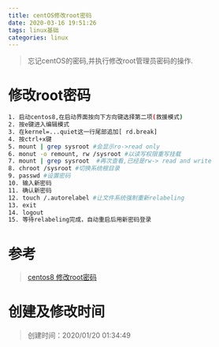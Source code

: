 ```yaml
---
title: centOS修改root密码
date: 2020-03-16 19:51:26
tags: linux基础
categories: linux
---
```

>忘记centOS的密码,并执行修改root管理员密码的操作.

<!--more-->
# 修改root密码
```bash
1. 启动centos8,在启动界面按向下方向键选择第二项(救援模式)
2. 按e键进入编辑模式
3. 在kernel=...quiet这一行尾部追加[ rd.break]
4. 按ctrl+x键
5. mount | grep sysroot #会显示ro->read only
6. monut -o remount, rw /sysroot #以读写权限重写挂载
7. mount | grep sysroot  #再次查看,已经是rw-> read and write
8. chroot /sysroot #切换系统根目录
9. passwd #设置密码
10. 输入新密码
11. 确认新密码
12. touch /.autorelabel #让文件系统强制重新relabeling
13. exit
14. logout
15. 等待relabeling完成，自动重启后用新密码登录
```
# 参考
> [centos8 修改root密码](https://blog.csdn.net/dyb2010fly/article/details/103592854) 

# 创建及修改时间
> 创建时间：2020/01/20 01:34:49
